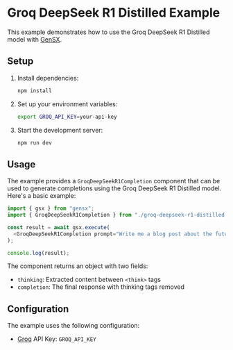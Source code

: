 # Groq DeepSeek R1 Distilled Example

This example demonstrates how to use the Groq DeepSeek R1 Distilled model with [GenSX](https://gensx.com).

## Setup

1. Install dependencies:

   ```bash
   npm install
   ```

2. Set up your environment variables:

   ```bash
   export GROQ_API_KEY=your-api-key
   ```

3. Start the development server:

   ```bash
   npm run dev
   ```

## Usage

The example provides a `GroqDeepSeekR1Completion` component that can be used to generate completions using the Groq DeepSeek R1 Distilled model. Here's a basic example:

```typescript
import { gsx } from "gensx";
import { GroqDeepSeekR1Completion } from "./groq-deepseek-r1-distilled.js";

const result = await gsx.execute(
  <GroqDeepSeekR1Completion prompt="Write me a blog post about the future of AI." />
);

console.log(result);
```

The component returns an object with two fields:

- `thinking`: Extracted content between `<think>` tags
- `completion`: The final response with thinking tags removed

## Configuration

The example uses the following configuration:

- [Groq](https://groq.com) API Key: `GROQ_API_KEY`
